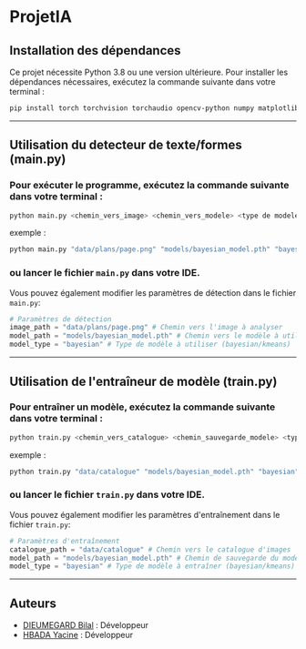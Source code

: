 # ProjetIA

## Installation des dépendances

Ce projet nécessite Python 3.8 ou une version ultérieure. Pour installer les dépendances nécessaires, exécutez la commande suivante dans votre terminal :

```bash
pip install torch torchvision torchaudio opencv-python numpy matplotlib
```

---

## Utilisation du detecteur de texte/formes (main.py)

### Pour exécuter le programme, exécutez la commande suivante dans votre terminal :

```bash
python main.py <chemin_vers_image> <chemin_vers_modele> <type de modele(bayesian/kmeans)>
```

exemple :

```bash
python main.py "data/plans/page.png" "models/bayesian_model.pth" "bayesian"
```

### ou lancer le fichier `main.py` dans votre IDE.

Vous pouvez également modifier les paramètres de détection dans le fichier `main.py`:
    
```python
# Paramètres de détection
image_path = "data/plans/page.png" # Chemin vers l'image à analyser
model_path = "models/bayesian_model.pth" # Chemin vers le modèle à utiliser
model_type = "bayesian" # Type de modèle à utiliser (bayesian/kmeans)
```

---

## Utilisation de l'entraîneur de modèle (train.py)

### Pour entraîner un modèle, exécutez la commande suivante dans votre terminal :

```bash
python train.py <chemin_vers_catalogue> <chemin_sauvegarde_modele> <type de modele(bayesian/kmeans)>
```

exemple :

```bash
python train.py "data/catalogue" "models/bayesian_model.pth" "bayesian"
```

### ou lancer le fichier `train.py` dans votre IDE.

Vous pouvez également modifier les paramètres d'entraînement dans le fichier `train.py`:
    
```python
# Paramètres d'entraînement
catalogue_path = "data/catalogue" # Chemin vers le catalogue d'images
model_path = "models/bayesian_model.pth" # Chemin de sauvegarde du modèle
model_type = "bayesian" # Type de modèle à entraîner (bayesian/kmeans)
```

---

## Auteurs

- [DIEUMEGARD Bilal]() : Développeur
- [HBADA Yacine]() : Développeur
